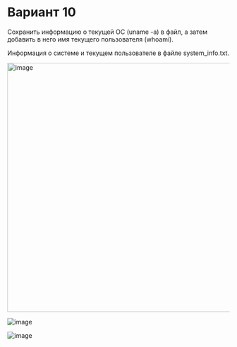# Вариант 10
Сохранить информацию о текущей ОС (uname -a) в файл, а затем добавить в него имя текущего пользователя (whoami).

Информация о системе и текущем пользователе в файле system_info.txt.

<img width="565" alt="image" src="https://github.com/user-attachments/assets/b6ea4240-9410-44b5-807e-a5c0801c5346" />

![image](https://github.com/user-attachments/assets/1defde9a-d377-4308-90f0-1ad23afe132f)

![image](https://github.com/user-attachments/assets/f66cee87-9227-4775-9bb9-f078d0bb3ce9)


